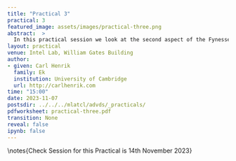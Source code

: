```yaml
---
title: "Practical 3"
practical: 3
featured_image: assets/images/practical-three.png
abstract:  >
  In this practical session we look at the second aspect of the Fynesse data science process, *assess*. In particular, we are going to download data from OpenStreetMap and verify its quality and utility.
layout: practical
venue: Intel Lab, William Gates Building
author:
- given: Carl Henrik
  family: Ek
  institution: University of Cambridge
  url: http://carlhenrik.com
time: "15:00"
date: 2023-11-07
postsdir: ../../../mlatcl/advds/_practicals/
pdfworksheet: practical-three.pdf
transition: None
reveal: false
ipynb: false
---
```


\notes{Check Session for this Practical is 14th November 2023}

